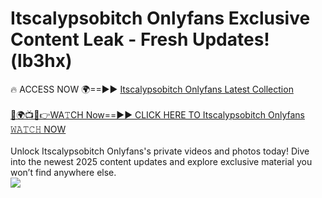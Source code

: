 # Itscalypsobitch Onlyfans Exclusive Content Leak - Fresh Updates! (lb3hx)

🔥 ACCESS NOW 🌍==►► <a href="https://tinyurl.com/kvy9nzfs" rel="nofollow">Itscalypsobitch Onlyfans Latest Collection</a>
<br><br>
[🔴🌍📺📱👉WA𝚃CH Now==►► CLICK HERE TO Itscalypsobitch Onlyfans 𝚆𝙰𝚃𝙲𝙷 NOW](https://tinyurl.com/kvy9nzfs)
<br><br>
Unlock Itscalypsobitch Onlyfans's private videos and photos today! Dive into the newest 2025 content updates and explore exclusive material you won’t find anywhere else.
<br>
<a href="https://tinyurl.com/kvy9nzfs" rel="nofollow" data-target="animated-image.originalLink"><img src="https://camo.githubusercontent.com/8a4f000d20f83aca3bf7ec5f350d767afa0574a8a352519fd8cfa583a6f93a33/68747470733a2f2f692e696d6775722e636f6d2f644a486b345a712e676966" data-canonical-src="https://i.imgur.com/dJHk4Zq.gif" style="max-width: 100%; display: inline-block;" data-target="animated-image.originalImage"></a>
<br>
